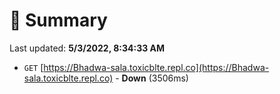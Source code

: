 # 📖 Summary
Last updated: **5/3/2022, 8:34:33 AM**

- `GET` [https://Bhadwa-sala.toxicblte.repl.co](https://Bhadwa-sala.toxicblte.repl.co) - **Down** (3506ms)
